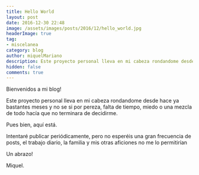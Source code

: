 ```yaml
---
title: Hello World
layout: post
date: 2016-12-30 22:48
image: /assets/images/posts/2016/12/hello_world.jpg
headerImage: true
tag:
- miscelanea
category: blog
author: miquelMariano
description: Este proyecto personal lleva en mi cabeza rondandome desde hace ya bastantes meses y no se si por pereza, falta de tiempo, miedo o una mezcla de todo hacía que no terminara de decidirme.
hidden: false
comments: true
---
```


Bienvenidos a mi blog!

Este proyecto personal lleva en mi cabeza rondandome desde hace ya bastantes meses y no se si por pereza, falta de tiempo, miedo o una mezcla de todo hacía que no terminara de decidirme.

Pues bien, aquí está.

Intentaré publicar periódicamente, pero no esperéis una gran frecuencia de posts, el trabajo diario, la familia y mis otras aficiones no me lo permitirían

Un abrazo!

Miquel.
